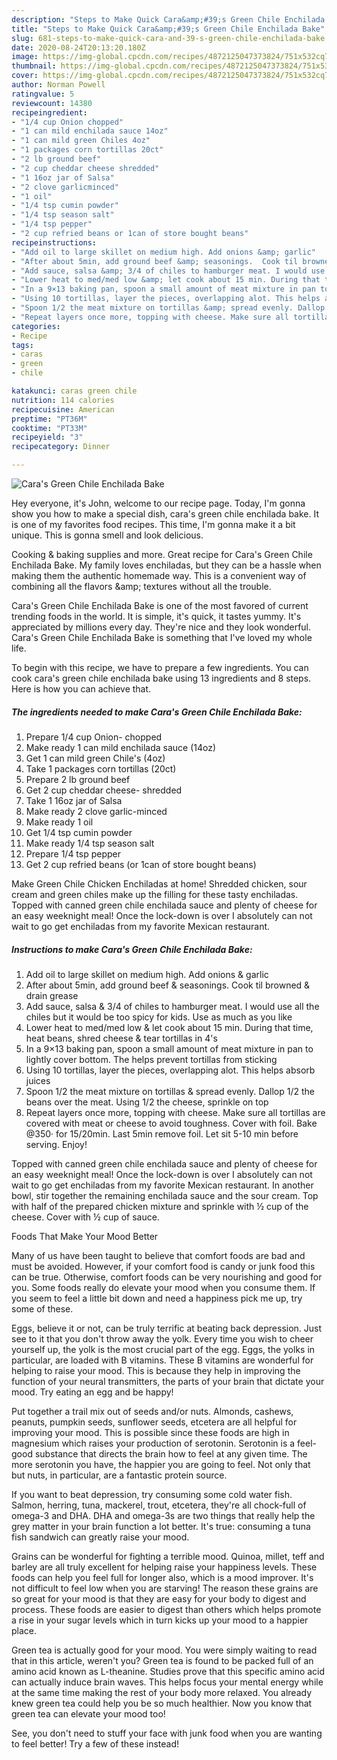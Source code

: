 ```yaml
---
description: "Steps to Make Quick Cara&amp;#39;s Green Chile Enchilada Bake"
title: "Steps to Make Quick Cara&amp;#39;s Green Chile Enchilada Bake"
slug: 681-steps-to-make-quick-cara-and-39-s-green-chile-enchilada-bake
date: 2020-08-24T20:13:20.180Z
image: https://img-global.cpcdn.com/recipes/4872125047373824/751x532cq70/caras-green-chile-enchilada-bake-recipe-main-photo.jpg
thumbnail: https://img-global.cpcdn.com/recipes/4872125047373824/751x532cq70/caras-green-chile-enchilada-bake-recipe-main-photo.jpg
cover: https://img-global.cpcdn.com/recipes/4872125047373824/751x532cq70/caras-green-chile-enchilada-bake-recipe-main-photo.jpg
author: Norman Powell
ratingvalue: 5
reviewcount: 14380
recipeingredient:
- "1/4 cup Onion chopped"
- "1 can mild enchilada sauce 14oz"
- "1 can mild green Chiles 4oz"
- "1 packages corn tortillas 20ct"
- "2 lb ground beef"
- "2 cup cheddar cheese shredded"
- "1 16oz jar of Salsa"
- "2 clove garlicminced"
- "1 oil"
- "1/4 tsp cumin powder"
- "1/4 tsp season salt"
- "1/4 tsp pepper"
- "2 cup refried beans or 1can of store bought beans"
recipeinstructions:
- "Add oil to large skillet on medium high. Add onions &amp; garlic"
- "After about 5min, add ground beef &amp; seasonings.  Cook til browned &amp; drain grease"
- "Add sauce, salsa &amp; 3/4 of chiles to hamburger meat. I would use all the chiles but it would be too spicy for kids. Use as much as you like"
- "Lower heat to med/med low &amp; let cook about 15 min. During that time, heat beans, shred cheese &amp; tear tortillas in 4&#39;s"
- "In a 9×13 baking pan, spoon a small amount of meat mixture in pan to lightly cover bottom. The helps prevent tortillas from sticking"
- "Using 10 tortillas, layer the pieces, overlapping alot. This helps absorb juices"
- "Spoon 1/2 the meat mixture on tortillas &amp; spread evenly. Dallop 1/2 the beans over the meat. Using 1/2 the cheese, sprinkle on top"
- "Repeat layers once more, topping with cheese. Make sure all tortillas are covered with meat or cheese to avoid toughness. Cover with foil. Bake @350· for 15/20min. Last 5min remove foil. Let sit 5-10 min before serving.  Enjoy!"
categories:
- Recipe
tags:
- caras
- green
- chile

katakunci: caras green chile 
nutrition: 114 calories
recipecuisine: American
preptime: "PT36M"
cooktime: "PT33M"
recipeyield: "3"
recipecategory: Dinner

---
```



![Cara&#39;s Green Chile Enchilada Bake](https://img-global.cpcdn.com/recipes/4872125047373824/751x532cq70/caras-green-chile-enchilada-bake-recipe-main-photo.jpg)

Hey everyone, it's John, welcome to our recipe page. Today, I'm gonna show you how to make a special dish, cara&#39;s green chile enchilada bake. It is one of my favorites food recipes. This time, I'm gonna make it a bit unique. This is gonna smell and look delicious.

Cooking &amp; baking supplies and more. Great recipe for Cara&#39;s Green Chile Enchilada Bake. My family loves enchiladas, but they can be a hassle when making them the authentic homemade way. This is a convenient way of combining all the flavors &amp;amp; textures without all the trouble.

Cara&#39;s Green Chile Enchilada Bake is one of the most favored of current trending foods in the world. It is simple, it's quick, it tastes yummy. It's appreciated by millions every day. They're nice and they look wonderful. Cara&#39;s Green Chile Enchilada Bake is something that I've loved my whole life.


To begin with this recipe, we have to prepare a few ingredients. You can cook cara&#39;s green chile enchilada bake using 13 ingredients and 8 steps. Here is how you can achieve that.

<!--inarticleads1-->

##### The ingredients needed to make Cara&#39;s Green Chile Enchilada Bake:

1. Prepare 1/4 cup Onion- chopped
1. Make ready 1 can mild enchilada sauce (14oz)
1. Get 1 can mild green Chile&#39;s (4oz)
1. Take 1 packages corn tortillas (20ct)
1. Prepare 2 lb ground beef
1. Get 2 cup cheddar cheese- shredded
1. Take 1 16oz jar of Salsa
1. Make ready 2 clove garlic-minced
1. Make ready 1 oil
1. Get 1/4 tsp cumin powder
1. Make ready 1/4 tsp season salt
1. Prepare 1/4 tsp pepper
1. Get 2 cup refried beans (or 1can of store bought beans)


Make Green Chile Chicken Enchiladas at home! Shredded chicken, sour cream and green chiles make up the filling for these tasty enchiladas. Topped with canned green chile enchilada sauce and plenty of cheese for an easy weeknight meal! Once the lock-down is over I absolutely can not wait to go get enchiladas from my favorite Mexican restaurant. 

<!--inarticleads2-->

##### Instructions to make Cara&#39;s Green Chile Enchilada Bake:

1. Add oil to large skillet on medium high. Add onions &amp; garlic
1. After about 5min, add ground beef &amp; seasonings.  Cook til browned &amp; drain grease
1. Add sauce, salsa &amp; 3/4 of chiles to hamburger meat. I would use all the chiles but it would be too spicy for kids. Use as much as you like
1. Lower heat to med/med low &amp; let cook about 15 min. During that time, heat beans, shred cheese &amp; tear tortillas in 4&#39;s
1. In a 9×13 baking pan, spoon a small amount of meat mixture in pan to lightly cover bottom. The helps prevent tortillas from sticking
1. Using 10 tortillas, layer the pieces, overlapping alot. This helps absorb juices
1. Spoon 1/2 the meat mixture on tortillas &amp; spread evenly. Dallop 1/2 the beans over the meat. Using 1/2 the cheese, sprinkle on top
1. Repeat layers once more, topping with cheese. Make sure all tortillas are covered with meat or cheese to avoid toughness. Cover with foil. Bake @350· for 15/20min. Last 5min remove foil. Let sit 5-10 min before serving.  Enjoy!


Topped with canned green chile enchilada sauce and plenty of cheese for an easy weeknight meal! Once the lock-down is over I absolutely can not wait to go get enchiladas from my favorite Mexican restaurant. In another bowl, stir together the remaining enchilada sauce and the sour cream. Top with half of the prepared chicken mixture and sprinkle with ½ cup of the cheese. Cover with ½ cup of sauce. 

Foods That Make Your Mood Better


Many of us have been taught to believe that comfort foods are bad and must be avoided. However, if your comfort food is candy or junk food this can be true. Otherwise, comfort foods can be very nourishing and good for you. Some foods really do elevate your mood when you consume them. If you seem to feel a little bit down and need a happiness pick me up, try some of these.

Eggs, believe it or not, can be truly terrific at beating back depression. Just see to it that you don't throw away the yolk. Every time you wish to cheer yourself up, the yolk is the most crucial part of the egg. Eggs, the yolks in particular, are loaded with B vitamins. These B vitamins are wonderful for helping to raise your mood. This is because they help in improving the function of your neural transmitters, the parts of your brain that dictate your mood. Try eating an egg and be happy!

Put together a trail mix out of seeds and/or nuts. Almonds, cashews, peanuts, pumpkin seeds, sunflower seeds, etcetera are all helpful for improving your mood. This is possible since these foods are high in magnesium which raises your production of serotonin. Serotonin is a feel-good substance that directs the brain how to feel at any given time. The more serotonin you have, the happier you are going to feel. Not only that but nuts, in particular, are a fantastic protein source.

If you want to beat depression, try consuming some cold water fish. Salmon, herring, tuna, mackerel, trout, etcetera, they're all chock-full of omega-3 and DHA. DHA and omega-3s are two things that really help the grey matter in your brain function a lot better. It's true: consuming a tuna fish sandwich can greatly raise your mood. 

Grains can be wonderful for fighting a terrible mood. Quinoa, millet, teff and barley are all truly excellent for helping raise your happiness levels. These foods can help you feel full for longer also, which is a mood improver. It's not difficult to feel low when you are starving! The reason these grains are so great for your mood is that they are easy for your body to digest and process. These foods are easier to digest than others which helps promote a rise in your sugar levels which in turn kicks up your mood to a happier place.

Green tea is actually good for your mood. You were simply waiting to read that in this article, weren't you? Green tea is found to be packed full of an amino acid known as L-theanine. Studies prove that this specific amino acid can actually induce brain waves. This helps focus your mental energy while at the same time making the rest of your body more relaxed. You already knew green tea could help you be so much healthier. Now you know that green tea can elevate your mood too!

See, you don't need to stuff your face with junk food when you are wanting to feel better! Try a few of these instead!


